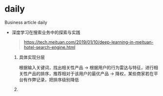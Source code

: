 # daily
Business article daily







- 深度学习在搜索业务中的探索与实践

  > https://tech.meituan.com/2019/01/10/deep-learning-in-meituan-hotel-search-engine.html

  1. 具体实现分层

     根据输入关键词，找出相关性产品 -> 根据用户的行为雷达与特征，进行相关性产品的排序，推荐相对于该用户的最优产品 -> 降权，某些商家若在平台有作弊记录，把排序级别降低

  2. 

  

